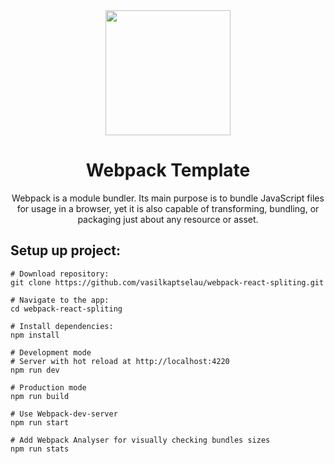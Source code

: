 <div align="center">
  <img width="200" height="200" src="https://miro.medium.com/max/682/1*_Kdk6tVKObNeAdTIm7fs3Q.png">
  <h1>Webpack Template</h1>
  <p>
    Webpack is a module bundler. Its main purpose is to bundle JavaScript files for usage in a browser, yet it is also capable of transforming, bundling, or packaging just about any resource or asset.
  </p>
 
</div>


## Setup up project:

``` Terminal
# Download repository:
git clone https://github.com/vasilkaptselau/webpack-react-spliting.git

# Navigate to the app:
cd webpack-react-spliting

# Install dependencies:
npm install

# Development mode 
# Server with hot reload at http://localhost:4220
npm run dev

# Production mode 
npm run build

# Use Webpack-dev-server
npm run start

# Add Webpack Analyser for visually checking bundles sizes
npm run stats
```

